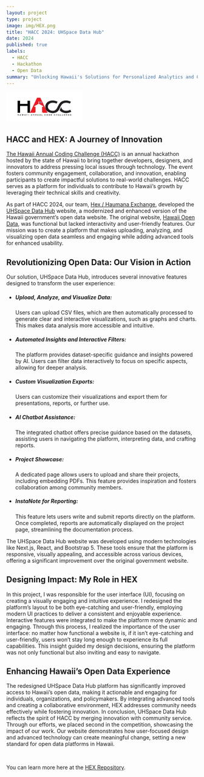 ```yaml
---
layout: project
type: project
image: img/HEX.png
title: "HACC 2024: UHSpace Data Hub"
date: 2024
published: true
labels:
  - HACC
  - Hackathon
  - Open Data
summary: "Unlocking Hawaii's Solutions for Personalized Analytics and Collaborative Engagement"
---
```



<img width="200px" class="rounded float-start pe-4" src="../img/HACC.png">

## HACC and HEX: A Journey of Innovation

[The Hawaii Annual Coding Challenge (HACC)](https://hacc.hawaii.gov/) is an annual hackathon hosted by the state of Hawaii to bring together developers, designers, and innovators to address pressing local issues through technology. The event fosters community engagement, collaboration, and innovation, enabling participants to create impactful solutions to real-world challenges. HACC serves as a platform for individuals to contribute to Hawaii’s growth by leveraging their technical skills and creativity.

As part of HACC 2024, our team, [Hex / Haumana Exchange](https://www.haumanaexchange.org/), developed the [UHSpace Data Hub](https://uhspace.org/) website, a modernized and enhanced version of the Hawaii government’s open data website. The original website, [Hawaii Open Data](https://opendata.hawaii.gov/), was functional but lacked interactivity and user-friendly features. Our mission was to create a platform that makes uploading, analyzing, and visualizing open data seamless and engaging while adding advanced tools for enhanced usability.


## Revolutionizing Open Data: Our Vision in Action

Our solution, UHSpace Data Hub, introduces several innovative features designed to transform the user experience:

- ##### Upload, Analyze, and Visualize Data:
  Users can upload CSV files, which are then automatically processed to generate clear and interactive visualizations, such as graphs and charts. This makes data analysis more accessible and intuitive.
- ##### Automated Insights and Interactive Filters:
  The platform provides dataset-specific guidance and insights powered by AI. Users can filter data interactively to focus on specific aspects, allowing for deeper analysis.
- ##### Custom Visualization Exports:
  Users can customize their visualizations and export them for presentations, reports, or further use.
- ##### AI Chatbot Assistance:
  The integrated chatbot offers precise guidance based on the datasets, assisting users in navigating the platform, interpreting data, and crafting reports.
- ##### Project Showcase:
  A dedicated page allows users to upload and share their projects, including embedding PDFs. This feature provides inspiration and fosters collaboration among community members.
- ##### InstaNote for Reporting:
  This feature lets users write and submit reports directly on the platform. Once completed, reports are automatically displayed on the project page, streamlining the documentation
  process.

The UHSpace Data Hub website was developed using modern technologies like Next.js, React, and Bootstrap 5. These tools ensure that the platform is responsive, visually appealing, and accessible across various devices, offering a significant improvement over the original government website.


## Designing Impact: My Role in HEX

In this project, I was responsible for the user interface (UI), focusing on creating a visually engaging and intuitive experience. I redesigned the platform’s layout to be both eye-catching and user-friendly, employing modern UI practices to deliver a consistent and enjoyable experience. Interactive features were integrated to make the platform more dynamic and engaging. Through this process, I realized the importance of the user interface: no matter how functional a website is, if it isn’t eye-catching and user-friendly, users won’t stay long enough to experience its full capabilities. This insight guided my design decisions, ensuring the platform was not only functional but also inviting and easy to navigate.


## Enhancing Hawaii’s Open Data Experience

The redesigned UHSpace Data Hub platform has significantly improved access to Hawaii’s open data, making it actionable and engaging for individuals, organizations, and policymakers. By integrating advanced tools and creating a collaborative environment, HEX addresses community needs effectively while fostering innovation. In conclusion, UHSpace Data Hub reflects the spirit of HACC by merging innovation with community service. Through our efforts, we placed second in the competition, showcasing the impact of our work. Our website demonstrates how user-focused design and advanced technology can create meaningful change, setting a new standard for open data platforms in Hawaii.



<br/>


You can learn more here at the [HEX Repository](https://github.com/HACC2024/HEX).
